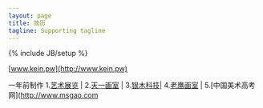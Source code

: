 ```yaml
---
layout: page
title: 简历
tagline: Supporting tagline
---
```

{% include JB/setup %}

[www.kein.pw](http://www.kein.pw)

一年前制作
1.[艺术展览](http://www.yszl.org) | 
2.[天一画室](http://www.hztyhs.com) | 
3.[银木科技](http://yinmusoft.com)| 
4.[老鹰画室](http://www.hzlyhs.com) | 
5.[中国美术高考网](http://www.msgao.com
